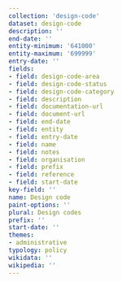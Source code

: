 ```yaml
---
collection: 'design-code'
dataset: design-code
description: ''
end-date: ''
entity-minimum: '641000'
entity-maximum: '699999'
entry-date: ''
fields:
- field: design-code-area
- field: design-code-status
- field: design-code-category
- field: description
- field: documentation-url
- field: document-url
- field: end-date
- field: entity
- field: entry-date
- field: name
- field: notes
- field: organisation
- field: prefix
- field: reference
- field: start-date
key-field: ''
name: Design code
paint-options: ''
plural: Design codes
prefix: ''
start-date: ''
themes:
- administrative
typology: policy
wikidata: ''
wikipedia: ''
---
```

